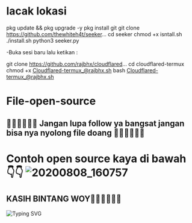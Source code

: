 # lacak lokasi 
pkg update && pkg upgrade -y
pkg install git
git clone https://github.com/thewhiteh4t/seeker...
cd seeker
chmod +x isntall.sh
./install.sh
python3 seeker.py

-Buka sesi baru lalu ketikan :

git clone https://github.com/rajbhx/cloudflared... 
cd cloudflared-termux
chmod +x Cloudflared-termux_@rajbhx.sh
bash Cloudflared-termux_@rajbhx.sh





# File-open-source
## 🌟🌟🌟🌟🌟🌟 Jangan lupa follow ya bangsat jangan bisa nya nyolong file doang 🌟🌟🌟🌟🌟🌟

# Contoh open source kaya di bawah 👇👇 ![20200808_160757](https://raw.githubusercontent.com/Niki404-Cyber/Niki404-Cyber/main/106824690-8dd73a00-66ad-11eb-89e2-53e13ac6f594.gif)

## KASIH BINTANG WOY🌟🌟🌟🌟🌟🌟
![Typing SVG](https://readme-typing-svg.herokuapp.com?lines=Selamat+Bersenang-senang....!+)





